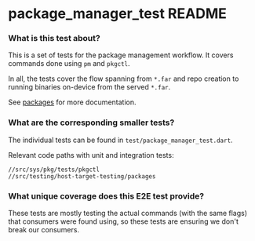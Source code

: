 # package_manager_test README

### What is this test about?

This is a set of tests for the package management workflow. It covers
commands done using `pm` and `pkgctl`.

In all, the tests cover the flow spanning from `*.far` and repo
creation to running binaries on-device from the served `*.far`.

See [packages](https://fuchsia.dev/fuchsia-src/development/sdk/documentation/packages)
for more documentation.

### What are the corresponding smaller tests?

The individual tests can be found in `test/package_manager_test.dart`.

Relevant code paths with unit and integration tests:

```
//src/sys/pkg/tests/pkgctl
//src/testing/host-target-testing/packages
```

### What unique coverage does this E2E test provide?

These tests are mostly testing the actual commands (with the same
flags) that consumers were found using, so these tests are ensuring
we don't break our consumers.
